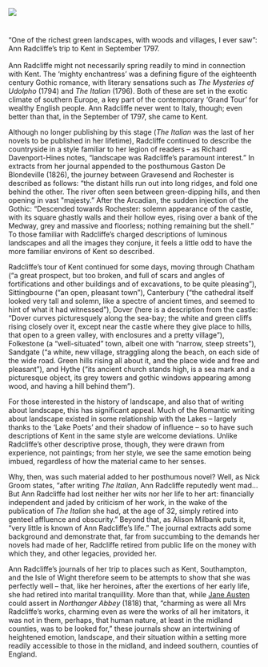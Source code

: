 <a href="https://dev.visual-essays.app"><img src="https://dev-visual-essays.netlify.app/images/ve-button.png"/></a>
<param author="Dr Michael Goodrum" banner="/images/banners/18c.jpg" layout="vtl" title="Ann Radcliffe (1764 – 1823)" ve-config=""/>

<param aliases="Canterbury" eid="Q29303" ve-entity=""/>
<param aliases="Rochester" eid="Q507517" ve-entity=""/>
<param aliases="Dover" eid="Q179224" ve-entity=""/>
<param aliases="Sittingbourne" eid="Q1626044" ve-entity=""/>
<param aliases="Folkestone" eid="Q375314" ve-entity=""/>
<param aliases="Sandgate" eid="Q1000312" ve-entity=""/>
<param aliases="Hythe" eid="Q967166" ve-entity=""/>
<param aliases="Chatham" eid="Q729006" ve-entity=""/>
<param aliases="Gravesend" eid="Q676689" ve-entity=""/>

#

“One of the richest green landscapes, with woods and villages, I ever saw”: Ann Radcliffe’s trip to Kent in September 1797.   
<br/>
Ann Radcliffe might not necessarily spring readily to mind in connection with Kent. The ‘mighty enchantress’ was a defining figure of the eighteenth century Gothic romance, with literary sensations such as _The Mysteries of Udolpho_ (1794) and _The Italian_ (1796). Both of these are set in the exotic climate of southern Europe, a key part of the contemporary ‘Grand Tour’ for wealthy English people. Ann Radcliffe never went to Italy, though; even better than that, in the September of 1797, she came to Kent.
<param ve-image-v2 manifest="https://iiif.juncture-digital.org/wc:Ilustracja_do_powiesci_Ann_Radcliffe_%22The_Mysteries_of_Udolpho%22_1793_%28120174439%29.jpg/manifest.json">

Although no longer publishing by this stage (_The Italian_ was the last of her novels to be published in her lifetime), Radcliffe continued to describe the countryside in a style familiar to her legion of readers – as Richard Davenport-Hines notes, “landscape was Radcliffe’s paramount interest.” In extracts from her journal appended to the posthumous Gaston De Blondeville (1826), the journey between Gravesend and Rochester is described as follows: “the distant hills run out into long ridges, and fold one behind the other. The river often seen between green-dipping hills, and then opening in vast "majesty.” After the Arcadian, the sudden injection of the Gothic: “Descended towards Rochester: solemn appearance of the castle, with its square ghastly walls and their hollow eyes, rising over a bank of the Medway, grey and massive and floorless; nothing remaining but the shell.” To those familiar with Radcliffe’s charged descriptions of luminous landscapes and all the images they conjure, it feels a little odd to have the more familiar environs of Kent so described.
<param ve-image-v2 manifest="https://iiif.juncture-digital.org/wc:Edward_Dayes_-_Rochester_-_Google_Art_Project.jpg/manifest.json">
<param center="Q507517" ve-map="" zoom="15"/>

Radcliffe’s tour of Kent continued for some days, moving through Chatham (“a great prospect, but too broken, and full of scars and angles of fortifications and other buildings and of excavations, to be quite pleasing”), Sittingbourne (“an open, pleasant town”), Canterbury (“the cathedral itself looked very tall and solemn, like a spectre of ancient times, and seemed to hint of what it had witnessed”), Dover (here is a description from the castle: “Dover curves picturesquely along the sea-bay; the white and green cliffs rising closely over it, except near the castle where they give place to hills, that open to a green valley, with enclosures and a pretty village”), Folkestone (a “well-situated” town, albeit one with “narrow, steep streets”), Sandgate (“a white, new village, straggling along the beach, on each side of the wide road. Green hills rising all about it, and the place wide and free and pleasant”), and Hythe (“its ancient church stands high, is a sea mark and a picturesque object, its grey towers and gothic windows appearing among wood, and having a hill behind them”). 
<param attribution="John Andrews, John Dury and William Herbert. By permission of Augustine House Library" label="A Topographical Map of the County of Kent" url="https://stor.artstor.org/stor/eb61d339-15de-4602-ace7-9cb4272a1ac3" ve-image=""/>
<param center="Q179224" ve-map="" zoom="15"/>

For those interested in the history of landscape, and also that of writing about landscape, this has significant appeal. Much of the Romantic writing about landscape existed in some relationship with the Lakes – largely thanks to the ‘Lake Poets’ and their shadow of influence – so to have such descriptions of Kent in the same style are welcome deviations. Unlike Radcliffe’s other descriptive prose, though, they were drawn from experience, not paintings; from her style, we see the same emotion being imbued, regardless of how the material came to her senses.
<param ve-image-v2 manifest="https://iiif.juncture-digital.org/wc:Ordnance_Survey_Drawings_-_Hythe%2C_Kent_%28OSD_105%29.jpg/manifest.json">

Why, then, was such material added to her posthumous novel? Well, as Nick Groom states, “after writing _The Italian_, Ann Radcliffe reputedly went mad… But Ann Radcliffe had lost neither her wits nor her life to her art: financially independent and jaded by criticism of her work, in the wake of the publication of _The Italian_ she had, at the age of 32, simply retired into genteel affluence and obscurity.” Beyond that, as Alison Milbank puts it, “very little is known of Ann Radcliffe’s life.” The journal extracts add some background and demonstrate that, far from succumbing to the demands her novels had made of her, Radcliffe retired from public life on the money with which they, and other legacies, provided her.
<param attribution="Engraved by Thomas Conder. Fron  Walpole's The New British Traveller. Photo by Astrid Stilma. By permission of Patrick Marrin." label="A New Map of Kent drawn from the best authorities, 1784" url="https://stor.artstor.org/stor/113d965a-9e47-4ad3-8c46-ea1a91002f41" ve-image=""/>

Ann Radcliffe’s journals of her trip to places such as Kent, Southampton, and the Isle of Wight therefore seem to be attempts to show that she was perfectly well – that, like her heroines, after the exertions of her early life, she had retired into marital tranquillity. More than that, while [Jane Austen](/austen/19c-austen-biography) could assert in _Northanger Abbey_ (1818) that, “charming as were all Mrs Radcliffe’s works, charming even as were the works of all her imitators, it was not in them, perhaps, that human nature, at least in the midland counties, was to be looked for,” these journals show an intertwining of heightened emotion, landscape, and their situation within a setting more readily accessible to those in the midland, and indeed southern, counties of England.
<param ve-image-v2 manifest="https://iiif.juncture-digital.org/wc:Northanger_Abbey_CE_Brock_Vol_II_chap_VIII.jpg/manifest.json">


